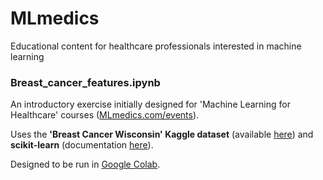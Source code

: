 # MLmedics
Educational content for healthcare professionals interested in machine learning


### Breast_cancer_features.ipynb
An introductory exercise initially designed for 'Machine Learning for Healthcare' courses ([MLmedics.com/events](https://MLmedics.com/events)).

Uses the **'Breast Cancer Wisconsin' Kaggle dataset** (available [here](https://www.kaggle.com/uciml/breast-cancer-wisconsin-data/downloads/breast-cancer-wisconsin-data.zip/2)) and **scikit-learn** (documentation [here](https://scikit-learn.org/)).

Designed to be run in [Google Colab](https://colab.research.google.com/).

